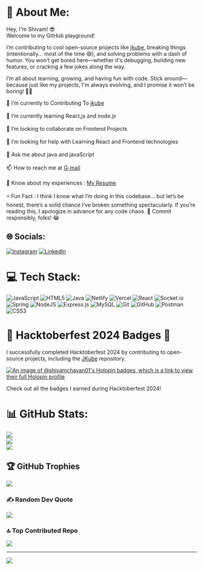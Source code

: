 # 💫 About Me:
Hey, I'm Shivam! 😎  
Welcome to my GitHub playground!

I’m contributing to cool open-source projects like  [jkube](https://github.com/eclipse-jkube/jkube), breaking things (intentionally... most of the time 😅), and solving problems with a dash of humor. You won’t get bored here—whether it's debugging, building new features, or cracking a few jokes along the way.

I’m all about learning, growing, and having fun with code. Stick around—because just like my projects, I'm always evolving, and I promise it won’t be boring! 🚀🔥 

🔭 I’m currently to Contributing To  [jkube](https://github.com/eclipse-jkube/jkube) <br><br>
🌱 I’m currently learning React,js and node.js<br><br>
👯 I’m looking to collaborate on Frontend Projects<br><br>🤝 I’m looking for help with Learning React and Frontend technologies<br><br>💬 Ask me about java and javaScript <br><br>📫 How to reach me  at [G-mail](shivamrc189@gmail.com)<br><br>📄 Know about my experiences : [My Resume ](https://drive.google.com/file/d/1j7FunViBSqNK76vKEN-YmsXrvOx1zAi5/view?usp=sharing)
<br><br>⚡ Fun Fact : I think I know what I’m doing in this codebase... but let’s be honest,  there’s a solid chance I’ve broken something spectacularly. If you’re reading this, I apologize in advance for any code chaos. 😬 Commit responsibly, folks! 😂


## 🌐 Socials:
[![Instagram](https://img.shields.io/badge/Instagram-%23E4405F.svg?logo=Instagram&logoColor=white)](https://instagram.com/shivam.wtf) [![LinkedIn](https://img.shields.io/badge/LinkedIn-%230077B5.svg?logo=linkedin&logoColor=white)](https://linkedin.com/in/www.linkedin.com/in/shivamchavan01) 


# 💻 Tech Stack:
![JavaScript](https://img.shields.io/badge/javascript-%23323330.svg?style=for-the-badge&logo=javascript&logoColor=%23F7DF1E) ![HTML5](https://img.shields.io/badge/html5-%23E34F26.svg?style=for-the-badge&logo=html5&logoColor=white) ![Java](https://img.shields.io/badge/java-%23ED8B00.svg?style=for-the-badge&logo=openjdk&logoColor=white) ![Netlify](https://img.shields.io/badge/netlify-%23000000.svg?style=for-the-badge&logo=netlify&logoColor=#00C7B7) ![Vercel](https://img.shields.io/badge/vercel-%23000000.svg?style=for-the-badge&logo=vercel&logoColor=white) ![React](https://img.shields.io/badge/react-%2320232a.svg?style=for-the-badge&logo=react&logoColor=%2361DAFB) ![Socket.io](https://img.shields.io/badge/Socket.io-black?style=for-the-badge&logo=socket.io&badgeColor=010101) ![Spring](https://img.shields.io/badge/spring-%236DB33F.svg?style=for-the-badge&logo=spring&logoColor=white) ![NodeJS](https://img.shields.io/badge/node.js-6DA55F?style=for-the-badge&logo=node.js&logoColor=white) ![Express.js](https://img.shields.io/badge/express.js-%23404d59.svg?style=for-the-badge&logo=express&logoColor=%2361DAFB) ![MySQL](https://img.shields.io/badge/mysql-4479A1.svg?style=for-the-badge&logo=mysql&logoColor=white) ![Git](https://img.shields.io/badge/git-%23F05033.svg?style=for-the-badge&logo=git&logoColor=white) ![GitHub](https://img.shields.io/badge/github-%23121011.svg?style=for-the-badge&logo=github&logoColor=white) ![Postman](https://img.shields.io/badge/Postman-FF6C37?style=for-the-badge&logo=postman&logoColor=white) ![CSS3](https://img.shields.io/badge/css3-%231572B6.svg?style=for-the-badge&logo=css3&logoColor=white)

# 🎉 Hacktoberfest 2024 Badges 🎉

 I successfully completed Hacktoberfest 2024 by contributing to open-source projects, including the [JKube](https://github.com/eclipse/jkube) repository.

[![An image of @shivamchavan01's Holopin badges, which is a link to view their full Holopin profile](https://holopin.me/shivamchavan01)](https://holopin.io/@shivamchavan01)

Check out all the badges I earned during Hacktoberfest 2024!




# 📊 GitHub Stats:
![](https://github-readme-stats.vercel.app/api?username=ShivamChavan01&theme=neon&hide_border=false&include_all_commits=false&count_private=false)<br/>
![](https://github-readme-streak-stats.herokuapp.com/?user=ShivamChavan01&theme=neon&hide_border=false)<br/>
![](https://github-readme-stats.vercel.app/api/top-langs/?username=ShivamChavan01&theme=neon&hide_border=false&include_all_commits=false&count_private=false&layout=compact)

## 🏆 GitHub Trophies
![](https://github-profile-trophy.vercel.app/?username=ShivamChavan01&theme=blueberry&no-frame=true&no-bg=false&margin-w=4)

### ✍️ Random Dev Quote
![](https://quotes-github-readme.vercel.app/api?type=horizontal&theme=tokyonight)

### 🔝 Top Contributed Repo
![](https://github-contributor-stats.vercel.app/api?username=ShivamChavan01&limit=5&theme=neon&combine_all_yearly_contributions=true)


---
[![](https://visitcount.itsvg.in/api?id=ShivamChavan01&icon=6&color=12)](https://visitcount.itsvg.in)






